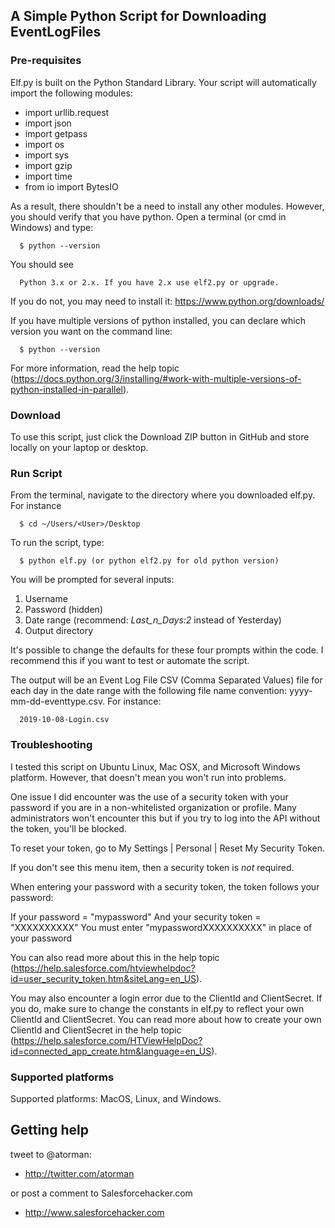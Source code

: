## A Simple Python Script for Downloading EventLogFiles

### Pre-requisites

Elf.py is built on the Python Standard Library. Your script will automatically import the following modules:

* import urllib.request
* import json
* import getpass
* import os
* import sys
* import gzip
* import time
* from io import BytesIO

As a result, there shouldn't be a need to install any other modules. However, you should verify that you have python. Open a terminal (or cmd in Windows) and type:

      $ python --version

You should see

      Python 3.x or 2.x. If you have 2.x use elf2.py or upgrade.

If you do not, you may need to install it: https://www.python.org/downloads/

If you have multiple versions of python installed, you can declare which version you want on the command line:

      $ python --version

For more information, read the help topic (https://docs.python.org/3/installing/#work-with-multiple-versions-of-python-installed-in-parallel).

### Download

To use this script, just click the Download ZIP button in GitHub and store locally on your laptop or desktop.

### Run Script

From the terminal, navigate to the directory where you downloaded elf.py. For instance

      $ cd ~/Users/<User>/Desktop

To run the script, type:

      $ python elf.py (or python elf2.py for old python version)

You will be prompted for several inputs:
1. Username
2. Password (hidden)
3. Date range (recommend: *Last_n_Days:2* instead of Yesterday)
4. Output directory

It's possible to change the defaults for these four prompts within the code. I recommend this if you want to test or automate the script.

The output will be an Event Log File CSV (Comma Separated Values) file for each day in the date range with the following file name convention: yyyy-mm-dd-eventtype.csv. For instance:

      2019-10-08-Login.csv

### Troubleshooting

I tested this script on Ubuntu Linux, Mac OSX, and Microsoft Windows platform. However, that doesn't mean you won't run into problems.

One issue I did encounter was the use of a security token with your password if you are in a non-whitelisted organization or profile. Many administrators won't encounter this but if you try to log into the API without the token, you'll be blocked.

To reset your token, go to My Settings | Personal | Reset My Security Token. 

If you don't see this menu item, then a security token is *not* required.

When entering your password with a security token, the token follows your password:

If your password = "mypassword"
And your security token = "XXXXXXXXXX"
You must enter "mypasswordXXXXXXXXXX" in place of your password

You can also read more about this in the help topic (https://help.salesforce.com/htviewhelpdoc?id=user_security_token.htm&siteLang=en_US).

You may also encounter a login error due to the ClientId and ClientSecret. If you do, make sure to change the constants in elf.py to reflect your own ClientId and ClientSecret. You can read more about how to create your own ClientId and ClientSecret in the help topic (https://help.salesforce.com/HTViewHelpDoc?id=connected_app_create.htm&language=en_US).

### Supported platforms

Supported platforms: MacOS, Linux, and Windows.  

## Getting help

tweet to @atorman:

* http://twitter.com/atorman

or post a comment to Salesforcehacker.com

* http://www.salesforcehacker.com
